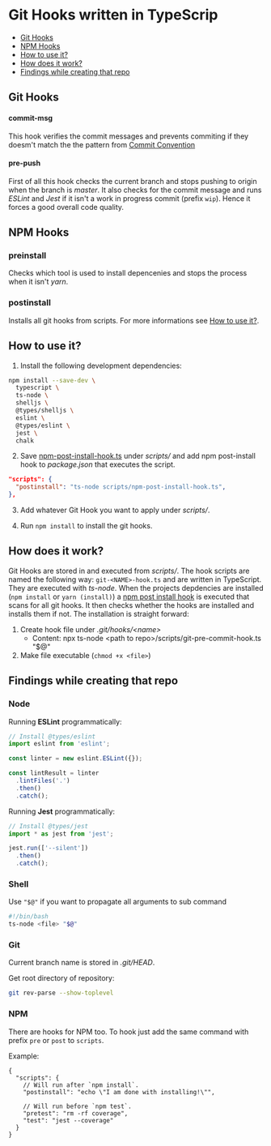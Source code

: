 # Git Hooks written in TypeScrip

- [Git Hooks](#git-hooks)
- [NPM Hooks](#npm-hooks)
- [How to use it?](#how-to-use-it)
- [How does it work?](#how-does-it-work)
- [Findings while creating that repo](#findings-while-creating-that-repo)

## Git Hooks

#### commit-msg

This hook verifies the commit messages and prevents commiting if they doesm't match the the pattern from [Commit Convention](./commit-convention.md)

#### pre-push

First of all this hook checks the current branch and stops pushing to origin when the branch is *master*. It also checks for the commit message and runs *ESLint* and *Jest* if it isn't a work in progress commit (prefix `wip`). Hence it forces a good overall code quality.

## NPM Hooks

### preinstall

Checks which tool is used to install depencenies and stops the process when it isn't *yarn*.

### postinstall

Installs all git hooks from scripts. For more informations see [How to use it?](#how-to-use-it).

## How to use it?

1. Install the following development dependencies:

```sh
npm install --save-dev \
  typescript \
  ts-node \
  shelljs \
  @types/shelljs \
  eslint \
  @types/eslint \
  jest \
  chalk
```

2. Save [npm-post-install-hook.ts](./scripts/npm-post-install-hook.ts) under *scripts/* and add npm post-install hook to *package.json* that executes the script.

```json
"scripts": {
  "postinstall": "ts-node scripts/npm-post-install-hook.ts",
},
```

3. Add whatever Git Hook you want to apply under *scripts/*.

4. Run `npm install` to install the git hooks.


## How does it work?

Git Hooks are stored in and executed from *scripts/*. The hook scripts are named the following way: `git-<NAME>-hook.ts` and are written in TypeScript. They are executed with *ts-node*. When the projects depdencies are installed (`npm install` or `yarn (install)`) a [npm post install hook](./scripts/npm-post-install-hook.ts) is executed that scans for all git hooks. It then checks whether the hooks are installed and installs them if not. The installation is straight forward:

1. Create hook file under *.git/hooks/\<name\>* 
    - Content: npx ts-node \<path to repo\>/scripts/git-pre-commit-hook.ts "$@"
2. Make file executable (`chmod +x <file>`)

## Findings while creating that repo

### Node

Running **ESLint** programmatically:

```ts
// Install @types/eslint
import eslint from 'eslint';

const linter = new eslint.ESLint({});

const lintResult = linter
  .lintFiles('.')
  .then()
  .catch();
```

Running **Jest** programmatically:

```ts
// Install @types/jest
import * as jest from 'jest';

jest.run(['--silent'])
  .then()
  .catch();
```

### Shell

Use `"$@"` if you want to propagate all arguments to sub command

```sh
#!/bin/bash
ts-node <file> "$@"
```

### Git

Current branch name is stored in *.git/HEAD*.

Get root directory of repository:

```sh
git rev-parse --show-toplevel
```

### NPM

There are hooks for NPM too. To hook just add the same command with  prefix `pre` or `post` to `scripts`.

Example:

```jsonc
{
  "scripts": {
    // Will run after `npm install`.
    "postinstall": "echo \"I am done with installing!\"",
    
    // Will run before `npm test`.
    "pretest": "rm -rf coverage",
    "test": "jest --coverage"
  }
}
```
